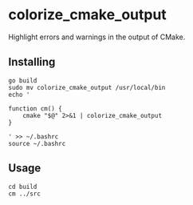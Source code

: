colorize_cmake_output
=====================

Highlight errors and warnings in the output of CMake.

Installing
----------

    go build
    sudo mv colorize_cmake_output /usr/local/bin
    echo '

    function cm() {
        cmake "$@" 2>&1 | colorize_cmake_output
    }

    ' >> ~/.bashrc
    source ~/.bashrc

Usage
-----
    
    cd build
    cm ../src

